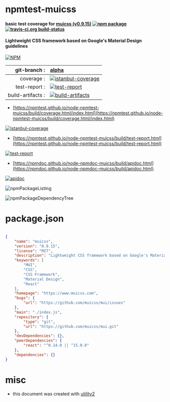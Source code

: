 # npmtest-muicss

#### basic test coverage for  [muicss (v0.9.15)](https://www.muicss.com)  [![npm package](https://img.shields.io/npm/v/npmtest-muicss.svg?style=flat-square)](https://www.npmjs.org/package/npmtest-muicss) [![travis-ci.org build-status](https://api.travis-ci.org/npmtest/node-npmtest-muicss.svg)](https://travis-ci.org/npmtest/node-npmtest-muicss)

#### Lightweight CSS framework based on Google's Material Design guidelines

[![NPM](https://nodei.co/npm/muicss.png?downloads=true&downloadRank=true&stars=true)](https://www.npmjs.com/package/muicss)

| git-branch : | [alpha](https://github.com/npmtest/node-npmtest-muicss/tree/alpha)|
|--:|:--|
| coverage : | [![istanbul-coverage](https://npmtest.github.io/node-npmtest-muicss/build/coverage.badge.svg)](https://npmtest.github.io/node-npmtest-muicss/build/coverage.html/index.html)|
| test-report : | [![test-report](https://npmtest.github.io/node-npmtest-muicss/build/test-report.badge.svg)](https://npmtest.github.io/node-npmtest-muicss/build/test-report.html)|
| build-artifacts : | [![build-artifacts](https://npmtest.github.io/node-npmtest-muicss/glyphicons_144_folder_open.png)](https://github.com/npmtest/node-npmtest-muicss/tree/gh-pages/build)|

- [https://npmtest.github.io/node-npmtest-muicss/build/coverage.html/index.html](https://npmtest.github.io/node-npmtest-muicss/build/coverage.html/index.html)

[![istanbul-coverage](https://npmtest.github.io/node-npmtest-muicss/build/screenCapture.buildCi.browser.%252Ftmp%252Fbuild%252Fcoverage.lib.html.png)](https://npmtest.github.io/node-npmtest-muicss/build/coverage.html/index.html)

- [https://npmtest.github.io/node-npmtest-muicss/build/test-report.html](https://npmtest.github.io/node-npmtest-muicss/build/test-report.html)

[![test-report](https://npmtest.github.io/node-npmtest-muicss/build/screenCapture.buildCi.browser.%252Ftmp%252Fbuild%252Ftest-report.html.png)](https://npmtest.github.io/node-npmtest-muicss/build/test-report.html)

- [https://npmdoc.github.io/node-npmdoc-muicss/build/apidoc.html](https://npmdoc.github.io/node-npmdoc-muicss/build/apidoc.html)

[![apidoc](https://npmdoc.github.io/node-npmdoc-muicss/build/screenCapture.buildCi.browser.%252Ftmp%252Fbuild%252Fapidoc.html.png)](https://npmdoc.github.io/node-npmdoc-muicss/build/apidoc.html)

![npmPackageListing](https://npmtest.github.io/node-npmtest-muicss/build/screenCapture.npmPackageListing.svg)

![npmPackageDependencyTree](https://npmtest.github.io/node-npmtest-muicss/build/screenCapture.npmPackageDependencyTree.svg)



# package.json

```json

{
    "name": "muicss",
    "version": "0.9.15",
    "license": "MIT",
    "description": "Lightweight CSS framework based on Google's Material Design guidelines",
    "keywords": [
        "MUI",
        "CSS",
        "CSS Framework",
        "Material Design",
        "React"
    ],
    "homepage": "https://www.muicss.com",
    "bugs": {
        "url": "https://github.com/muicss/mui/issues"
    },
    "main": "./index.js",
    "repository": {
        "type": "git",
        "url": "https://github.com/muicss/mui.git"
    },
    "devDependencies": {},
    "peerDependencies": {
        "react": "^0.14.0 || ^15.0.0"
    },
    "dependencies": {}
}
```



# misc
- this document was created with [utility2](https://github.com/kaizhu256/node-utility2)
